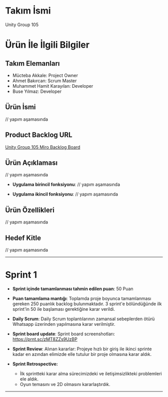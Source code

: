 # **Takım İsmi**

Unity Group 105

# Ürün İle İlgili Bilgiler

## Takım Elemanları
- Mücteba Akkale: Project Owner
- Ahmet Bakırcan: Scrum Master
- Muhammet Hamit Karayılan: Developer
- Buse Yılmaz: Developer

## Ürün İsmi

// yapım aşamasında

## Product Backlog URL

[Unity Group 105 Miro Backlog Board](https://miro.com/app/board/uXjVK1Zxcfw=/?share_link_id=701000237307)

## Ürün Açıklaması

// yapım aşamasında


- **Uygulama birincil fonksiyonu**: // yapım aşamasında

- **Uygulama ikincil fonksiyonu**: // yapım aşamasında

## Ürün Özellikleri

 // yapım aşamasında

## Hedef Kitle

 // yapım aşamasında

---

# Sprint 1

- **Sprint içinde tamamlanması tahmin edilen puan**: 50 Puan


- **Puan tamamlama mantığı**: Toplamda proje boyunca tamamlanması gereken 250 puanlık backlog bulunmaktadır. 3 sprint'e bölündüğünde ilk sprint'in 50 ile başlaması gerektiğine karar verildi.


- **Daily Scrum**: Daily Scrum toplantılarının zamansal sebeplerden ötürü Whatsapp üzerinden yapılmasına karar verilmiştir.

- **Sprint board update**: Sprint board screenshotları: 
  https://prnt.sc/zMT8ZZs9UzBP

- **Sprint Review**: 
Alınan kararlar: Projeye hızlı bir giriş ile ikinci sprinte kadar en azından elimizde elle tutulur bir proje olmasına karar aldık.

- **Sprint Retrospective:**
  - İlk sprintteki karar alma sürecimizdeki ve iletişimsizlikteki problemleri ele aldık.
  - Oyun temasını ve 2D olmasını kararlaştırdık.
 
---
